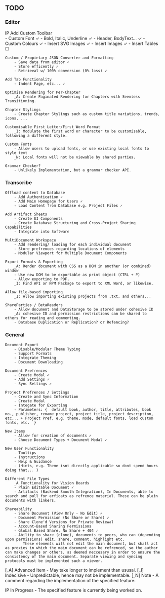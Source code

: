 ## TODO

### Editor
IP  Add Custom Toolbar                         
        - Custom Font ✓
        - Bold, Italic, Underline ✓
        - Header, BodyText... ✓
        - Custom Colours    ✓
        - Insert SVG Images ✓
        - Insert Images     ✓
        - Insert Tables     ☐
    
    Custom / Propietary JSON Converter and Formatting
        - Save data from editor ✓
        - Store efficently ✓
        - Retrieval w/ 100% conversion (0% loss) ✓

    Add Tab Functionality 
        - Indent Page, etc... ✓

    Optimise Rendering for Per-Chapter
        _A: Create Paginated Rendering for Chapters with Seemless Transitioning.

    Chapter Stylings
        - Create Chapter Stylings such as custom title variations, trends, icons, ...

    Customisable First Letter/First Word Format
        _I: Modulate the first word or character to be customisable, following a different style.

    Custom Fonts
        - Allow users to upload fonts, or use existing local fonts to style text
        _N: Local fonts will not be viewable by shared parties.

    Grammar Checker?
        - Unlikely Implementation, but a grammar checker API.
    

### Transcribe 
    Offload content to Database
        - Add Authentication ✓
        - Add Main Homepage for Users ✓
        - Load Content from Database e.g. Project Files ✓

    Add Artifact Sheets
        - Create UI Components
        - Create Database Structuring and Cross-Project Sharing Capabilities
        - Integrate into Software

    MultiDocument Workspace
        - Add rendering/ loading for each individual document
        - Store prefrences regarding locations of elements
        - Modular Viewport for Multiple Document Components

    Export Formats & Exporting
        _A: Render document with CSS as a DOM in another (or combined) window
        - Use new DOM to be exportable as print object (CTRL + P)
        - Allow exporting to PDF.
        _I: Find API or NPM Package to export to XML Word, or likewise.

    Allow file-based importing
        _I: Allow importing existing projects from .txt, and others...

    ShareParties / BetaReaders
        - Allow document and DataStorage to be stored under cohesive ID
        _A: cohesive ID and permission restrictions can be shared to others for reading and commenting.
        - Database Duplication or Replication? or Refencing?

### General
    Document Export
        - Disable/Modular Theme Typing
        - Support Formats
        - Integrate Theming
        - Document Downloading

    Document Prefrences
        - Create Modal ✓
        - Add Settings ✓
        - Sync Settings ✓

    Project Prefrences / Settings
        - Create and Sync Information
        - Create Modal
        - Integate for Exporting
        - Parameters: {  default book, author, title, attributes, book no., publisher, rename project, project title, project description, etc... + Project Pref. e.g. theme, mode, default fonts, load custom fonts, etc.  }

    New Items
        - Allow for creation of documents ✓
        - Choose Document Types + Document Modal ✓

    New User Functionality
        - Tooltips
        - Instructions
        - Help & Guidance
        - (Hints, e.g. Theme isnt directly applicable so dont spend hours doing that... )

    Different File Types
        _A Functionality for Vision Boards 
        - Plain Editable Document ✓
        - Artifacts (Backend Smooth Integration), In Documents, able to search and pull for arficats as refrence material. These can be plain documents with linkers.

    Shareability
        - Share Document (View Only - No Edit) ✓
        - Document Permission (No Share or Share) ✓
        - Share Clone'd Versions for Private Reviewal 
        - Account-Based Sharing Permissions
        - Global Based Share, No Share + 404 ✓
        - Ability to share (clone), documents to peers, who can (depending upon permissions) edit, share, comment, highlight etc.
            These elements will not edit the main document, but shall act as proxies in which the main document can be refrenced, so the author can make changes or others, as deemed neccesary in order to ensure the consistency of the main document. Separate viewing and syncing protocols must be implemented such a viewer.

[_A] Advanced Item - May take longer to implement than ususal.
[_I] Indecisive - Unpredictable, hence may not be implementable.
[_N] Note - A comment regarding the implementation of the specified feature.

IP In Progress - The specified feature is currently being worked on.